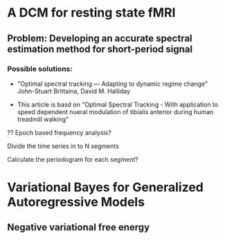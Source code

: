 # A DCM for resting state fMRI
## Problem: Developing an accurate spectral estimation method for short-period signal
### Possible solutions:
* "Optimal spectral tracking — Adapting to dynamic regime change"
John-Stuart Brittaina, David M. Halliday

* This article is basd on "Optimal Spectral Tracking - With application to speed dependent nueral modulation of tibialis anterior during human treadmill walking"

?? Epoch based frequency analysis?

Divide the time series in to N segments

Calculate the periodogram for each segment?
# Variational Bayes for Generalized Autoregressive Models

## Negative variational free energy

